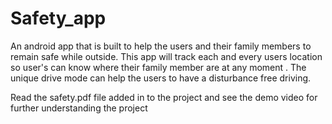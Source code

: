# Safety_app #
An android app that is built to help the users and their family members to remain safe while outside. This app will track each and every users location so user's can know where their family member are at any moment . The unique drive mode can help the users to have a disturbance free driving.

Read the safety.pdf file added in to the project and see the demo video for further understanding the project
